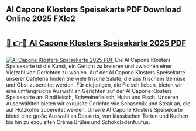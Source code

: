## Al Capone Klosters Speisekarte PDF Download Online 2025 FXlc2

# <h2><a href="http://gc7pmsv.nevu.top/?p=Al+Capone+Klosters+Speisekarte">🔗 👉🔴 Al Capone Klosters Speisekarte 2025 PDF</a></h2>

[![Al Capone Klosters Speisekarte 2025 PDF](https://i.imgur.com/dBaPXMq.png)](http://gc7pmsv.nevu.top/?p=Al+Capone+Klosters+Speisekarte)
Die Al Capone Klosters Speisekarte ist die Kunst, ein Gericht zu kreieren und zwischen einer Vielzahl von Gerichten zu wählen. Auf der Al Capone Klosters Speisekarte unserer Cafeteria finden Sie viele frische Salate, die aus frischem Gemüse und Obst zubereitet werden. Für diejenigen, die Fleisch lieben, bieten wir eine umfangreiche Auswahl an Gerichten auf der Al Capone Klosters Speisekarte an: Rindfleisch, Schweinefleisch, Huhn und Fisch. Unseren Auserwählten bieten wir exquisite Gerichte wie Schaschlik und Steak an, die auf Holzkohle zubereitet werden. Unsere Al Capone Klosters Speisekarte bietet eine große Auswahl an Desserts, von klassischen Torten und Kuchen bis hin zu exquisiten Crème Brûlée und Schokoladenfuufus.
